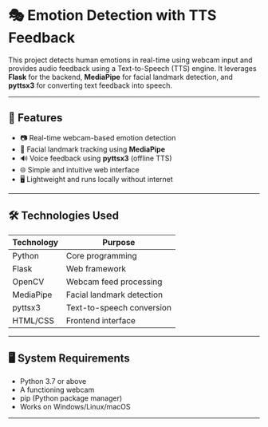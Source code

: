 # 🎭 Emotion Detection with TTS Feedback

This project detects human emotions in real-time using webcam input and provides audio feedback using a Text-to-Speech (TTS) engine. It leverages **Flask** for the backend, **MediaPipe** for facial landmark detection, and **pyttsx3** for converting text feedback into speech.

---

## 📌 Features

- 📷 Real-time webcam-based emotion detection
- 🧠 Facial landmark tracking using **MediaPipe**
- 🔊 Voice feedback using **pyttsx3** (offline TTS)
- 🌐 Simple and intuitive web interface
- 🖥️ Lightweight and runs locally without internet

---

## 🛠️ Technologies Used

| Technology | Purpose |
|------------|---------|
| Python     | Core programming |
| Flask      | Web framework |
| OpenCV     | Webcam feed processing |
| MediaPipe  | Facial landmark detection |
| pyttsx3    | Text-to-speech conversion |
| HTML/CSS   | Frontend interface |

---

## 🖥️ System Requirements

- Python 3.7 or above
- A functioning webcam
- pip (Python package manager)
- Works on Windows/Linux/macOS

---

